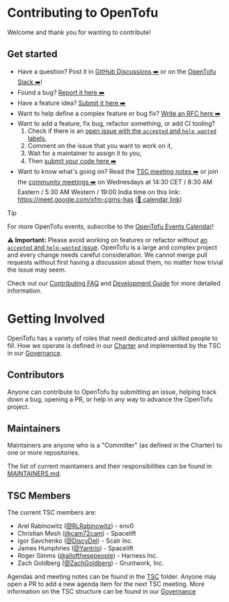 # Contributing to OpenTofu

Welcome and thank you for wanting to contribute!

## Get started

- Have a question? Post it in [GitHub Discussions ➡️](https://github.com/orgs/opentofu/discussions) or on the [OpenTofu Slack ➡️](https://opentofu.org/slack/)!
- Found a bug? [Report it here ➡️](https://github.com/opentofu/opentofu/issues/new?assignees=&labels=bug%2Cpending-decision&projects=&template=bug_report.yml)
- Have a feature idea? [Submit it here ➡️](https://github.com/opentofu/opentofu/issues/new?assignees=&labels=enhancement%2Cpending-decision&projects=&template=feature_request.yml)
- Want to help define a complex feature or bug fix? [Write an RFC here ➡️](./rfc/README.md)
- Want to add a feature, fix bug, refactor something, or add CI tooling?
  1. Check if there is an [open issue with the `accepted` and `help wanted` labels](https://github.com/opentofu/opentofu/issues?q=is%3Aopen+is%3Aissue+label%3Aaccepted+label%3A"help+wanted"),
  2. Comment on the issue that you want to work on it,
  3. Wait for a maintainer to assign it to you,
  4. Then [submit your code here ➡️](https://github.com/opentofu/opentofu/compare)
- Want to know what's going on? Read the [TSC meeting notes ➡️](TSC_SUMMARY.md) or join the [community meetings ➡️](https://meet.google.com/xfm-cgms-has) on Wednesdays at 14:30 CET / 8:30 AM Eastern / 5:30 AM Western / 19:00 India time on this link: https://meet.google.com/xfm-cgms-has ([📅 calendar link](https://calendar.google.com/calendar/event?eid=NDg0aWl2Y3U1aHFva3N0bGhyMHBhNzdpZmsgY18zZjJkZDNjMWZlMGVmNGU5M2VmM2ZjNDU2Y2EyZGQyMTlhMmU4ZmQ4NWY2YjQwNzUwYWYxNmMzZGYzNzBiZjkzQGc))

> [!TIP]
> For more OpenTofu events, subscribe to the [OpenTofu Events Calendar](https://calendar.google.com/calendar/embed?src=c_3f2dd3c1fe0ef4e93ef3fc456ca2dd219a2e8fd85f6b40750af16c3df370bf93%40group.calendar.google.com)!

**⚠️ Important:** Please avoid working on features or refactor without [an `accepted` and `help-wanted` issue](https://github.com/opentofu/opentofu/issues?q=is%3Aopen+is%3Aissue+label%3Aaccepted+label%3A"help+wanted"). OpenTofu is a large and complex project and every change needs careful consideration. We cannot merge pull requests without first having a discussion about them, no matter how trivial the issue may seem.

Check out our [Contributing FAQ](contributing/FAQ.md) and [Development Guide](contributing/DEVELOPMENT.md) for more detailed information.

# Getting Involved

OpenTofu has a variety of roles that need dedicated and skilled people to fill. How we operate is defined in our [Charter](CHARTER.md) and implemented by the TSC in our [Governance](GOVERNANCE.md).

## Contributors

Anyone can contribute to OpenTofu by submitting an issue, helping track down a bug, opening a PR, or help in any way to advance the OpenTofu project.

## Maintainers

Maintainers are anyone who is a "Committer" (as defined in the Charter) to one or more repositories.

The list of current maintainers and their responsibilities can be found in [MAINTAINERS.md](MAINTAINERS.md).

## TSC Members

The current TSC members are:
- Arel Rabinowitz ([@RLRabinowitz](https://github.com/RLRabinowitz)) - env0
- Christian Mesh ([@cam72cam](https://github.com/cam72cam)) - Spacelift
- Igor Savchenko ([@DiscyDel](https://github.com/DicsyDel)) - Scalr Inc.
- James Humphries ([@Yantrio](https://github.com/Yantrio)) - Spacelift
- Roger Simms ([@allofthesepeople](https://github.com/allofthesepeople)) - Harness Inc.
- Zach Goldberg ([@ZachGoldberg](https://github.com/ZachGoldberg)) - Gruntwork, Inc.

Agendas and meeting notes can be found in the [TSC](TSC) folder. Anyone may open a PR to add a new
agenda item for the next TSC meeting.  More information on the TSC structure can be found in our [Governance](GOVERNANCE.md)
